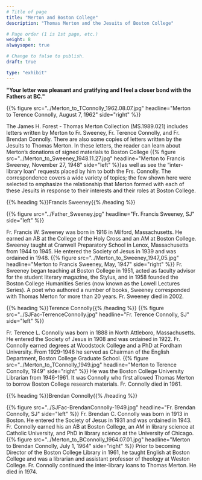 ```yaml
---
# Title of page
title: "Merton and Boston College"
description: "Thomas Merton and the Jesuits of Boston College"

# Page order (1 is 1st page, etc.)
weight: 8
alwaysopen: true

# Change to false to publish.
draft: true

type: "exhibit"
---
```


**"Your letter was pleasant and gratifying and I feel a closer bond with the Fathers at BC."**

{{% figure src="../Merton_to_TConnolly_1962.08.07.jpg" headline="Merton to Terence Connolly, August 7, 1962" side="right" %}}

The James H. Forest - Thomas Merton Collection (MS.1989.021) includes letters written by Merton to Fr. Sweeney, Fr. Terence Connolly, and Fr. Brendan Connolly. There are also some copies of letters written by the Jesuits to Thomas Merton. In these letters, the reader can learn about Merton’s donations of signed materials to Boston College
{{% figure src="../Merton_to_Sweeney_1948.11.27.jpg" headline="Merton to Francis Sweeney, November 27, 1948" side="left" %}}as well as see the “inter-library loan” requests placed by him to both the Frs. Connolly. The correspondence covers a wide variety of topics; the few shown here were selected to emphasize the relationship that Merton formed with each of these Jesuits in response to their interests and their roles at Boston College.


{{% heading %}}Francis Sweeney{{% /heading %}}

{{% figure src="../Father_Sweeney.jpg" headline="Fr. Francis Sweeney, SJ" side="left" %}}

Fr. Francis W. Sweeney was born in 1916 in Milford, Massachusetts. He earned an AB at the College of the Holy Cross and an AM at Boston College. Sweeney taught at Cranwell Preparatory School in Lenox, Massachusetts from 1944 to 1945. He entered the Society of Jesus in 1939 and was ordained in 1948.
{{% figure src="../Merton_to_Sweeney_1947_05.jpg" headline="Merton to Francis Sweeney, May, 1947" side="right" %}}
Fr. Sweeney began teaching at Boston College in 1951, acted as faculty advisor for the student literary magazine, the Stylus, and in 1958 founded the Boston College Humanities Series (now known as the Lowell Lectures Series). A poet who authored a number of books, Sweeney corresponded with Thomas Merton for more than 20 years. Fr. Sweeney died in 2002.

{{% heading %}}Terence Connolly{{% /heading %}}
{{% figure src="../SJFac-TerrenceConnolly.jpg" headline="Fr. Terence Connolly, SJ" side="left" %}}

Fr. Terence L. Connolly was born in 1888 in North Attleboro, Massachusetts. He entered the Society of Jesus in 1908 and was ordained in 1922. Fr. Connolly earned degrees at Woodstock College and a PhD at Fordham University. From 1929-1946 he served as Chairman of the English Department, Boston College Graduate School.
{{% figure src="../Merton_to_TConnolly_1949.jpg" headline="Merton to Terence Connolly, 1949" side="right" %}}
He was the Boston College University Librarian from 1946-1961.  It was Connolly who first allowed Thomas Merton to borrow Boston College research materials. Fr. Connolly died in 1961.

{{% heading %}}Brendan Connolly{{% /heading %}}

{{% figure src="../SJFac-BrendanConnolly-1949.jpg" headline="Fr. Brendan Connolly, SJ" side="left" %}}
Fr. Brendan C. Connolly was born in 1913 in Boston. He entered the Society of Jesus in 1931 and was ordained in 1943. Fr. Connolly earned his an AB at Boston College, an AM in library science at Catholic University, and PhD in library science at the University of Chicago.
{{% figure src="../Merton_to_BConnolly_1964.07.01.jpg" headline="Merton to Brendan Connolly, July 1, 1964" side="right" %}}
 Prior to becoming Director of the Boston College Library in 1961, he taught English at Boston College and was a librarian and assistant professor of theology at Weston College. Fr. Connolly continued the inter-library loans to Thomas Merton. He died in 1974.
